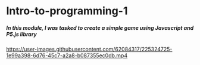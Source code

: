 # Intro-to-programming-1




##### In this module, I was tasked to create a simple game using Javascript and P5.js library

https://user-images.githubusercontent.com/62084317/225324725-1e99a398-6d76-45c7-a2a8-b087355ec0db.mp4
